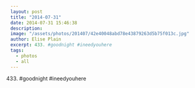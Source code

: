 ```yaml
---
layout: post
title: "2014-07-31"
date: 2014-07-31 15:46:38
description: 
image: "/assets/photos/201407/42e40048abd78e43879263d5b75f013c.jpg"
author: Elise Plain
excerpt: 433. #goodnight #ineedyouhere
tags: 
  - photos
  - all
---
```


433. #goodnight #ineedyouhere
<p></p>
